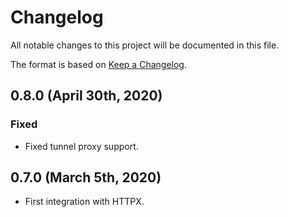 # Changelog

All notable changes to this project will be documented in this file.

The format is based on [Keep a Changelog](https://keepachangelog.com/en/1.0.0/).

## 0.8.0 (April 30th, 2020)

### Fixed

- Fixed tunnel proxy support.

## 0.7.0 (March 5th, 2020)

- First integration with HTTPX.
